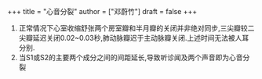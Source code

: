 +++
title = "心音分裂"
author = ["邓蔚竹"]
draft = false
+++

1.  正常情况下心室收缩舒张两个房室瓣和半月瓣的关闭并非绝对同步,三尖瓣较二尖瓣延迟关闭0.02~0.03秒,肺动脉瓣迟于主动脉瓣关闭.上述时间无法被人耳分别.
2.  当S1或S2的主要两个成分之间的间距延长,导致听诊闻及两个声音即为心音分裂